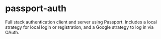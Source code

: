 # passport-auth
Full stack authentication client and server using Passport. Includes a local strategy for local login or registration, and a Google strategy to log in via OAuth.
